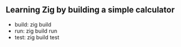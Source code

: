 ## Learning Zig by building a simple calculator

- build: zig build
- run: zig build run
- test: zig build test
